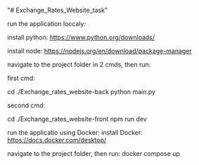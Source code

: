 "# Exchange_Rates_Website_task" 

run the application loccaly:

install python:
https://www.python.org/downloads/

install node:
https://nodejs.org/en/download/package-manager


navigate to the project folder in 2 cmds, then run:

first cmd:

cd ./Exchange_rates_website-back
python main.py

second cmd:

cd ./Exchange_rates_website-front
npm run dev




run the applicatio using Docker:
install Docker:
https://docs.docker.com/desktop/


navigate to the project folder, then run:
docker compose up

